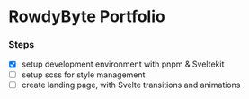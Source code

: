 # RowdyByte Portfolio

### Steps

- [x] setup development environment with pnpm & Sveltekit
- [ ] setup scss for style management
- [ ] create landing page, with Svelte transitions and animations
